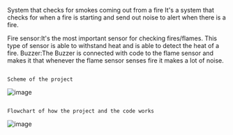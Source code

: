 System that checks for smokes coming out from a fire
It's a system that checks for when a fire is starting and send out noise to alert when there is a fire.

Fire sensor:It's the most important sensor for checking fires/flames.
This type of sensor is able to withstand heat and is able to detect the heat of a fire.
Buzzer:The Buzzer is connected with code to the flame sensor and makes it that whenever the flame sensor senses fire it makes a lot of noise.































                                                                       Scheme of the project
![image](https://github.com/TheBear40/Proejct/assets/153540503/f1f445c5-13bb-43d2-aa8a-880e4f3128ba)


                                                                         Flowchart of how the project and the code works
![image](https://github.com/TheBear40/Proejct/assets/153540503/07ff5d13-1380-4373-ad23-3de6767fc2db)

